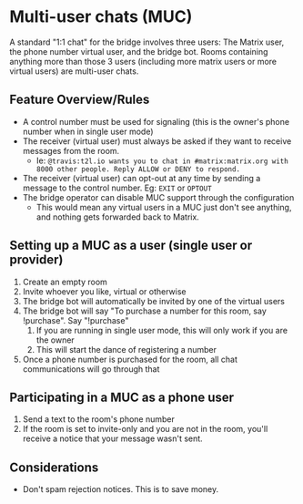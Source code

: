 # Multi-user chats (MUC)

A standard "1:1 chat" for the bridge involves three users: The Matrix user, the phone number virtual user, and the bridge bot. Rooms containing anything more than those 3 users (including more matrix users or more virtual users) are multi-user chats.

## Feature Overview/Rules

* A control number must be used for signaling (this is the owner's phone number when in single user mode)
* The receiver (virtual user) must always be asked if they want to receive messages from the room.
  * Ie: `@travis:t2l.io wants you to chat in #matrix:matrix.org with 8000 other people. Reply ALLOW or DENY to respond.`
* The receiver (virtual user) can opt-out at any time by sending a message to the control number. Eg: `EXIT` or `OPTOUT`
* The bridge operator can disable MUC support through the configuration
  * This would mean any virtual users in a MUC just don't see anything, and nothing gets forwarded back to Matrix.

## Setting up a MUC as a user (single user or provider)

1. Create an empty room
2. Invite whoever you like, virtual or otherwise
3. The bridge bot will automatically be invited by one of the virtual users
4. The bridge bot will say "To purchase a number for this room, say !purchase". Say "!purchase"
   1. If you are running in single user mode, this will only work if you are the owner
   2. This will start the dance of registering a number
5. Once a phone number is purchased for the room, all chat communications will go through that

## Participating in a MUC as a phone user

1. Send a text to the room's phone number
2. If the room is set to invite-only and you are not in the room, you'll receive a notice that your message wasn't sent.

## Considerations

* Don't spam rejection notices. This is to save money. 